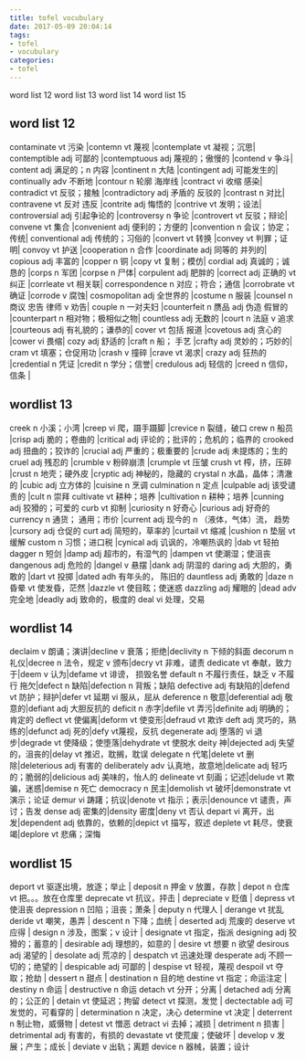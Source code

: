 ```yaml
---
title: tofel vocubulary
date: 2017-05-09 20:04:14
tags:
- tofel
- vocubulary
categories: 
- tofel
---
```

word list 12
word list 13
word list 14
word list 15
<!-- more -->
## word list 12
contaminate vt 污染 |contemn vt 蔑视 |contemplate vt  凝视；沉思|
contemptible adj 可鄙的 |contemptuous adj 蔑视的；傲慢的 |contend v 争斗|
content adj 满足的；n 内容 |continent n 大陆 |contingent adj 可能发生的|
continually adv 不断地 |contour n 轮廓 海岸线 |contract vi 收缩 感染|
contradict vt 反驳；接触 |contradictory adj 矛盾的 反驳的 |contrast n 对比|
contravene vt 反对 违反 |contrite adj 悔悟的 |contrive vt 发明；设法|
controversial adj 引起争论的 |controversy n 争论 |controvert vt 反驳；辩论|
convene vt 集合 |convenient adj 便利的；方便的 |convention n 会议；协定；传统|
conventional adj 传统的；习俗的 |convert vt 转换 |convey vt 判罪；证明|
convoy vt 护送 |cooperation n 合作 |coordinate adj 同等的 并列的|
copious adj 丰富的 |copper n 铜 |copy vt 复制；模仿|
cordial adj 真诚的；诚恳的 |corps n 军团 |corpse n 尸体|
corpulent adj 肥胖的 |correct adj 正确的 vt 纠正 |corrleate vt 相关联|
correspondence n 对应；符合；通信 |corrobrate vt 确证 |corrode v 腐蚀|
cosmopolitan adj 全世界的 |costume n 服装 |counsel n 商议 忠告 律师 v 劝告|
couple n 一对夫妇 |counterfeit n 赝品 adj 伪造 假冒的 |counterpart n 相对物；极相似之物|
countless adj 无数的 |court n 法庭 v  追求 |courteous adj 有礼貌的；谦恭的|
cover vt 包括 报道 |covetous adj 贪心的 |cower vi 畏缩|
cozy adj 舒适的 |craft n 船； 手艺 |crafty adj  灵妙的；巧妙的|
cram vt 填塞；仓促用功 |crash v 撞碎 |crave vt 渴求|
crazy adj 狂热的 |credential n 凭证 |credit n 学分；信誉|
credulous adj 轻信的 |creed n 信仰，信条 |
## wordlist 13
creek n 小溪；小湾 |creep vi 爬，蹑手蹑脚 |crevice n 裂缝，破口
crew n 船员 |crisp adj 脆的；卷曲的 |critical adj 评论的；批评的；危机的；临界的
crooked adj 扭曲的；狡诈的 |crucial adj 严重的；极重要的 |crude adj 未提炼的；生的
cruel adj 残忍的 |crumble v 粉碎崩溃 |crumple vt 压皱
crush vt 榨，挤，压碎 |crust n 地壳；硬外皮 |cryptic adj 神秘的，隐藏的
crystal n 水晶，晶体；清澈的 |cubic adj 立方体的 |cuisine n 烹调
culmination n 定点 |culpable adj 该受谴责的 |cult n 崇拜
cultivate vt 耕种；培养 |cultivation n 耕种；培养 |cunning adj 狡猾的；可爱的
curb vt 抑制 |curiosity n 好奇心 |curious adj 好奇的
currency n 通货； 通用；市价 |current adj 现今的 n （液体，气体）流， 趋势 |cursory adj 仓促的
curt adj 简短的，草率的 |curtail vt 缩减 |cushion n 垫层 vt 缓解
custom n 习惯；进口税 |cynical adj 讥讽的，冷嘲热讽的 |dab vt 轻拍
dagger n 短剑 |damp adj 超市的，有湿气的 |dampen vt 使潮湿；使沮丧
dangenous adj 危险的 |dangel v 悬摆 |dank adj 阴湿的
daring adj 大胆的，勇敢的 |dart vt 投掷 |dated adh 有年头的， 陈旧的
dauntless adj 勇敢的 |daze n 昏晕 vt 使发昏，茫然 |dazzle vt 使目眩；使迷惑
dazzling adj 耀眼的 |dead adv 完全地 |deadly adj 致命的，极度的
deal vi 处理，交易
## wordlist 14
declaim v 朗诵；演讲|decline v 衰落；拒绝|declivity n 下倾的斜面
decorum n 礼仪|decree n 法令，规定 v 颁布|decry vt 非难，谴责
dedicate vt 奉献，致力于|deem v 认为|defame vt 诽谤， 损毁名誉
default n 不履行责任，缺乏 v 不履行 拖欠|defect n 缺陷|defection n 背叛；缺陷
defective adj 有缺陷的|defend vt 防护；辩护|defer vt 延期 vi 服从，屈从
deference n 敬意|deferential adj 敬意的|defiant adj 大胆反抗的
deficit n 赤字|defile vt 弄污|definite adj 明确的；肯定的
deflect vt 使偏离|deform vt 使变形|defraud vt 欺诈
deft adj 灵巧的，熟练的|defunct adj 死的|defy vt蔑视，反抗
degenerate adj 堕落的 vi 退步|degrade vt 使降级；使堕落|dehydrate vt 使脱水
deity 神|dejected adj 失望的，沮丧的|delay vt 推迟，耽搁，耽误
delegate n 代笔|delete vt 删除|deleterious adj 有害的
deliberately adv 认真地，故意地|delicate adj 轻巧的；脆弱的|delicious adj 美味的，怡人的
delineate vt 刻画；记述|delude vt 欺骗，迷惑|demise n 死亡
democracy n 民主|demolish vt 破坏|demonstrate vt 演示；论证
demur vi 踌躇；抗议|denote vt 指示；表示|denounce vt 谴责，声讨；告发
dense adj 密集的|density 密度|deny vt 否认
depart vi 离开，出发|dependent adj 依靠的，依赖的|depict vt 描写，叙述
deplete vt 耗尽，使衰竭|deplore vt 悲痛；深悔
## wordlist 15
deport vt 驱逐出境，放逐；举止 | deposit n 押金 v 放置，存款 | depot n 仓库 vt 把。。。放在仓库里
deprecate vt 抗议，抨击 | depreciate v 贬值 | depress vt 使沮丧
depression n 凹陷；沮丧；萧条 | deputy n 代理人 | derange vt 扰乱
deride vt 嘲笑，愚弄 | descent n 下降；血统 | deserted adj 荒废的
deserve vt 应得 | design n 涉及，图案；v 设计 | designate vt 指定，指派
designing adj 狡猾的；蓄意的 | desirable adj 理想的，如意的 | desire vt 想要 n 欲望
desirous adj 渴望的 | desolate adj 荒凉的 | despatch vt 迅速处理
desperate adj 不顾一切的；绝望的 | despicable adj 可鄙的 | despise vt 轻视，蔑视
despoil vt 夺取；抢劫 | dessert n 甜点 | destination n 目的地
destine vt 指定；命运注定 | destiny n 命运 | destructive n 命运
detach vt 分开；分离 | detached adj 分离的；公正的 | detain vt 使延迟；拘留
detect vt 探测，发觉 | dectectable adj 可发觉的，可看穿的 | determination n 决定，决心
determine vt 决定 | deterrent n 制止物，威慑物 | detest vt 憎恶
detract vi 去掉；减损 | detriment n 损害 | detrimental adj 有害的，有损的
devastate vt 使荒废；使破坏 | develop v 发展；产生；成长 | deviate v 出轨；离题
device n 器械，装置；设计
